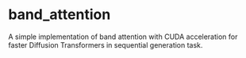# band_attention
A simple implementation of band attention with CUDA acceleration for faster Diffusion Transformers in sequential generation task.
